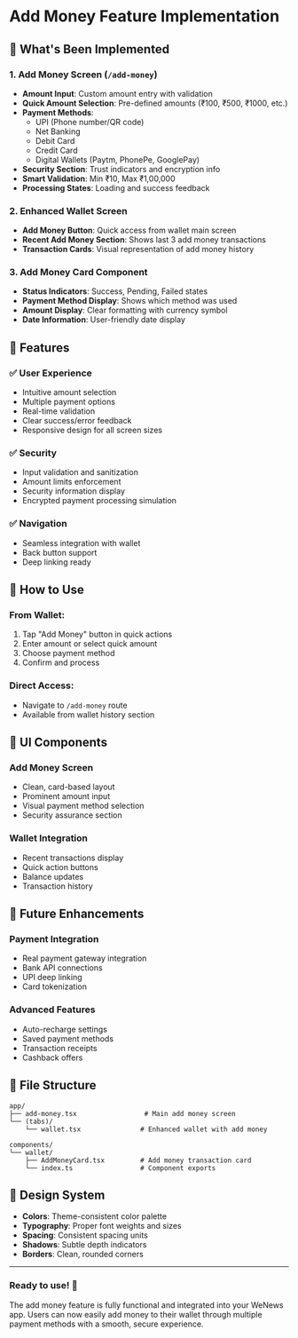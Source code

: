 # Add Money Feature Implementation

## 🎯 What's Been Implemented

### 1. **Add Money Screen** (`/add-money`)
- **Amount Input**: Custom amount entry with validation
- **Quick Amount Selection**: Pre-defined amounts (₹100, ₹500, ₹1000, etc.)
- **Payment Methods**: 
  - UPI (Phone number/QR code)
  - Net Banking
  - Debit Card
  - Credit Card
  - Digital Wallets (Paytm, PhonePe, GooglePay)
- **Security Section**: Trust indicators and encryption info
- **Smart Validation**: Min ₹10, Max ₹1,00,000
- **Processing States**: Loading and success feedback

### 2. **Enhanced Wallet Screen**
- **Add Money Button**: Quick access from wallet main screen
- **Recent Add Money Section**: Shows last 3 add money transactions
- **Transaction Cards**: Visual representation of add money history

### 3. **Add Money Card Component**
- **Status Indicators**: Success, Pending, Failed states
- **Payment Method Display**: Shows which method was used
- **Amount Display**: Clear formatting with currency symbol
- **Date Information**: User-friendly date display

## 🔧 Features

### ✅ **User Experience**
- Intuitive amount selection
- Multiple payment options
- Real-time validation
- Clear success/error feedback
- Responsive design for all screen sizes

### ✅ **Security**
- Input validation and sanitization
- Amount limits enforcement
- Security information display
- Encrypted payment processing simulation

### ✅ **Navigation**
- Seamless integration with wallet
- Back button support
- Deep linking ready

## 🚀 How to Use

### From Wallet:
1. Tap "Add Money" button in quick actions
2. Enter amount or select quick amount
3. Choose payment method
4. Confirm and process

### Direct Access:
- Navigate to `/add-money` route
- Available from wallet history section

## 📱 UI Components

### **Add Money Screen**
- Clean, card-based layout
- Prominent amount input
- Visual payment method selection
- Security assurance section

### **Wallet Integration**
- Recent transactions display
- Quick action buttons
- Balance updates
- Transaction history

## 🔮 Future Enhancements

### **Payment Integration**
- Real payment gateway integration
- Bank API connections
- UPI deep linking
- Card tokenization

### **Advanced Features**
- Auto-recharge settings
- Saved payment methods
- Transaction receipts
- Cashback offers

## 📂 File Structure

```
app/
├── add-money.tsx                 # Main add money screen
└── (tabs)/
    └── wallet.tsx               # Enhanced wallet with add money

components/
└── wallet/
    ├── AddMoneyCard.tsx         # Add money transaction card
    └── index.ts                 # Component exports
```

## 🎨 Design System

- **Colors**: Theme-consistent color palette
- **Typography**: Proper font weights and sizes
- **Spacing**: Consistent spacing units
- **Shadows**: Subtle depth indicators
- **Borders**: Clean, rounded corners

---

### Ready to use! 🎉

The add money feature is fully functional and integrated into your WeNews app. Users can now easily add money to their wallet through multiple payment methods with a smooth, secure experience.
